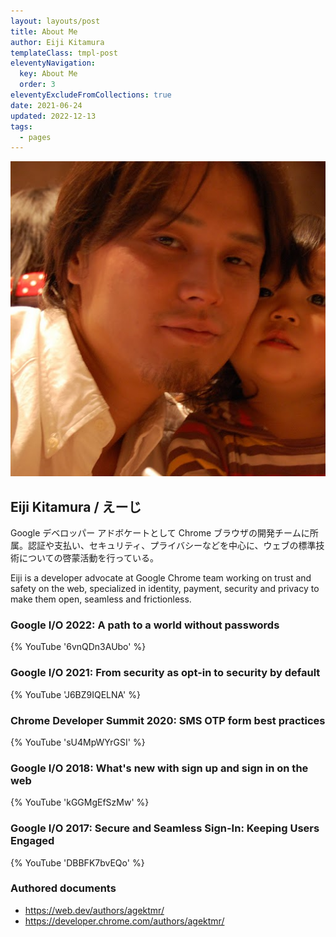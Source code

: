 ```yaml
---
layout: layouts/post
title: About Me
author: Eiji Kitamura
templateClass: tmpl-post
eleventyNavigation:
  key: About Me
  order: 3
eleventyExcludeFromCollections: true
date: 2021-06-24
updated: 2022-12-13
tags:
  - pages
---
```


<img src="/images/avatar.jpg" class="profile-image" alt="Eiji Kitamura / えーじ">

## Eiji Kitamura / えーじ

Google デベロッパー アドボケートとして Chrome ブラウザの開発チームに所属。認証や支払い、セキュリティ、プライバシーなどを中心に、ウェブの標準技術についての啓蒙活動を行っている。

Eiji is a developer advocate at Google Chrome team working on trust and safety
on the web, specialized in identity, payment, security and privacy to make them
open, seamless and frictionless.

### Google I/O 2022: A path to a world without passwords

{% YouTube '6vnQDn3AUbo' %}

### Google I/O 2021: From security as opt-in to security by default

{% YouTube 'J6BZ9IQELNA' %}

### Chrome Developer Summit 2020: SMS OTP form best practices

{% YouTube 'sU4MpWYrGSI' %}

### Google I/O 2018: What's new with sign up and sign in on the web

{% YouTube 'kGGMgEfSzMw' %}

### Google I/O 2017: Secure and Seamless Sign-In: Keeping Users Engaged

{% YouTube 'DBBFK7bvEQo' %}

### Authored documents

* https://web.dev/authors/agektmr/
* https://developer.chrome.com/authors/agektmr/
